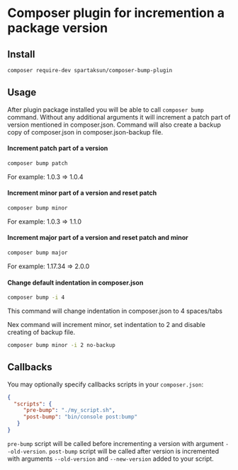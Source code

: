 # Composer plugin for incremention a package version

## Install
```bash
composer require-dev spartaksun/composer-bump-plugin
```

## Usage
After plugin package installed you will be able to call `composer bump` command.
Without any additional arguments it will increment a patch part of version mentioned in composer.json.
Command will also create a backup copy of composer.json in composer.json-backup file.

#### Increment patch part of a version

 ```bash
composer bump patch
```
For example: 1.0.3 => 1.0.4



#### Increment minor part of a version and reset patch

 ```bash
composer bump minor
```
For example: 1.0.3 => 1.1.0



#### Increment major part of a version and reset patch and minor

 ```bash
composer bump major
```
For example: 1.17.34 => 2.0.0


#### Change default indentation in composer.json
```bash
composer bump -i 4
```
This command will change indentation in composer.json to 4 spaces/tabs


Nex command will increment minor, set indentation to 2 and disable creating of backup file.
```bash
composer bump minor -i 2 no-backup
```

## Callbacks
You may optionally specify callbacks scripts in your `composer.json`:
```json
{
  "scripts": {
     "pre-bump": "./my_script.sh",
     "post-bump": "bin/console post:bump"
   }
}
```
`pre-bump` script will be called before incrementing a version with argument `--old-version`. 
`post-bump` script will be called after version is incremented with arguments `--old-version` and `--new-version` added to your script. 
